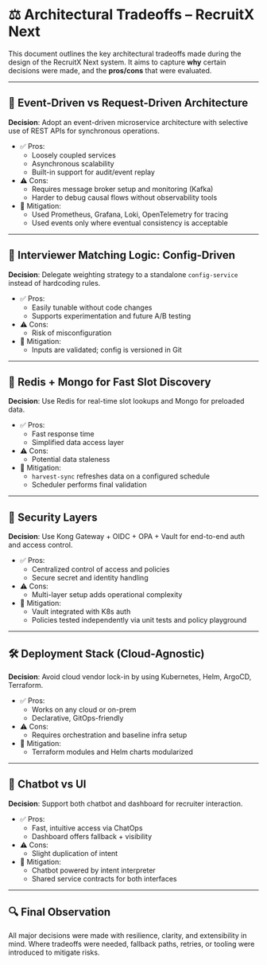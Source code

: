 # ⚖️ Architectural Tradeoffs – RecruitX Next

This document outlines the key architectural tradeoffs made during the design of the RecruitX Next system. It aims to capture **why** certain decisions were made, and the **pros/cons** that were evaluated.

---

## 🧱 Event-Driven vs Request-Driven Architecture

**Decision**: Adopt an event-driven microservice architecture with selective use of REST APIs for synchronous operations.

- ✅ Pros:
    - Loosely coupled services
    - Asynchronous scalability
    - Built-in support for audit/event replay
- ⚠️ Cons:
    - Requires message broker setup and monitoring (Kafka)
    - Harder to debug causal flows without observability tools
- 📌 Mitigation:
    - Used Prometheus, Grafana, Loki, OpenTelemetry for tracing
    - Used events only where eventual consistency is acceptable

---

## 🧠 Interviewer Matching Logic: Config-Driven

**Decision**: Delegate weighting strategy to a standalone `config-service` instead of hardcoding rules.

- ✅ Pros:
    - Easily tunable without code changes
    - Supports experimentation and future A/B testing
- ⚠️ Cons:
    - Risk of misconfiguration
- 📌 Mitigation:
    - Inputs are validated; config is versioned in Git

---

## 🧭 Redis + Mongo for Fast Slot Discovery

**Decision**: Use Redis for real-time slot lookups and Mongo for preloaded data.

- ✅ Pros:
    - Fast response time
    - Simplified data access layer
- ⚠️ Cons:
    - Potential data staleness
- 📌 Mitigation:
    - `harvest-sync` refreshes data on a configured schedule
    - Scheduler performs final validation

---

## 🔐 Security Layers

**Decision**: Use Kong Gateway + OIDC + OPA + Vault for end-to-end auth and access control.

- ✅ Pros:
    - Centralized control of access and policies
    - Secure secret and identity handling
- ⚠️ Cons:
    - Multi-layer setup adds operational complexity
- 📌 Mitigation:
    - Vault integrated with K8s auth
    - Policies tested independently via unit tests and policy playground

---

## 🛠️ Deployment Stack (Cloud-Agnostic)

**Decision**: Avoid cloud vendor lock-in by using Kubernetes, Helm, ArgoCD, Terraform.

- ✅ Pros:
    - Works on any cloud or on-prem
    - Declarative, GitOps-friendly
- ⚠️ Cons:
    - Requires orchestration and baseline infra setup
- 📌 Mitigation:
    - Terraform modules and Helm charts modularized

---

## 💬 Chatbot vs UI

**Decision**: Support both chatbot and dashboard for recruiter interaction.

- ✅ Pros:
    - Fast, intuitive access via ChatOps
    - Dashboard offers fallback + visibility
- ⚠️ Cons:
    - Slight duplication of intent
- 📌 Mitigation:
    - Chatbot powered by intent interpreter
    - Shared service contracts for both interfaces

---

## 🔍 Final Observation
All major decisions were made with resilience, clarity, and extensibility in mind. Where tradeoffs were needed, fallback paths, retries, or tooling were introduced to mitigate risks.

